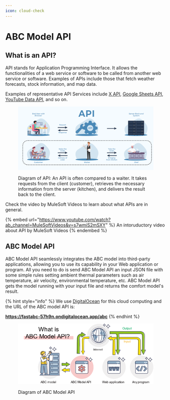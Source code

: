 ```yaml
---
icon: cloud-check
---
```


# ABC Model API

## What is an API?

API stands for Application Programming Interface. It allows the functionalities of a web service or software to be called from another web service or software. Examples of APIs include those that fetch weather forecasts, stock information, and map data.&#x20;

Examples of representative API Services include [X API](https://developer.x.com/en/products/twitter-api), [Google Sheets API](https://developers.google.com/sheets/api/reference/rest), [YouTube Data API](https://developers.google.com/youtube/v3), and so on.

<figure><img src="../../.gitbook/assets/What-is-an-API.png" alt=""><figcaption><p>Diagram of API: An API is often compared to a waiter. It takes requests from the client (customer), retrieves the necessary information from the server (kitchen), and delivers the result back to the client.</p></figcaption></figure>

Check the video by MuleSoft Videos to learn about what APIs are in general.

{% embed url="https://www.youtube.com/watch?ab_channel=MuleSoftVideos&v=s7wmiS2mSXY" %}
An intoruductory video about API by MuleSoft Videos
{% endembed %}

## ABC Model API

ABC Model API seamlessly integrates the ABC model into third-party applications, allowing you to use its capability in your Web application or program. All you need to do is send ABC Model API an input JSON file with some simple rules setting ambient thermal parameters such as air temperature, air velocity, environmental temperature, etc. ABC Model API gets the model running with your input file and returns the comfort model's result.

{% hint style="info" %}
We use [DigitalOcean](https://www.digitalocean.com/) for this cloud computing and the URL of the ABC model API is:&#x20;

**https://fastabc-57h9n.ondigitalocean.app/abc**
{% endhint %}

<figure><img src="../../.gitbook/assets/image (18).png" alt=""><figcaption><p>Diagram of ABC Model API</p></figcaption></figure>

